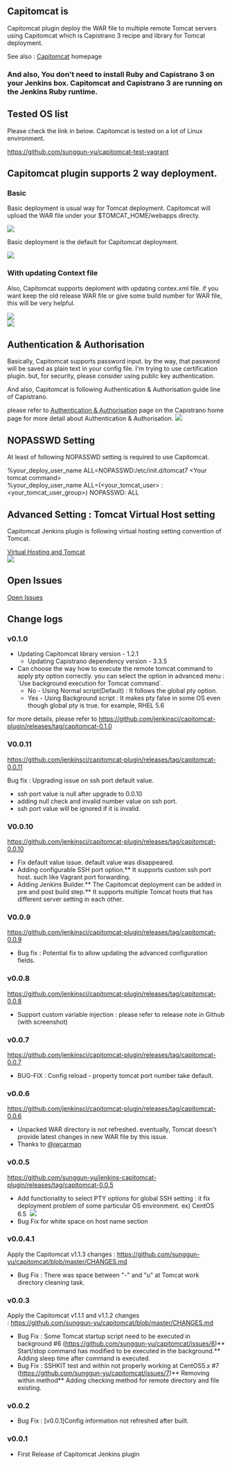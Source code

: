 ## Capitomcat is

Capitomcat plugin deploy the WAR file to multiple remote Tomcat servers
using Capitomcat which is Capistrano 3 recipe and library for Tomcat
deployment.

See also
: [Capitomcat](http://sunggun-yu.github.io/capitomcat/) homepage

### And also, You don't need to install Ruby and Capistrano 3 on your Jenkins box. Capitomcat and Capistrano 3 are running on the Jenkins Ruby runtime.

## Tested OS list

Please check the link in below. Capitomcat is tested on a lot of Linux
environment. 

<https://github.com/sunggun-yu/capitomcat-test-vagrant>

## Capitomcat plugin supports 2 way deployment.

### Basic

Basic deployment is usual way for Tomcat deployment. Capitomcat will
upload the WAR file under your $TOMCAT\_HOME/webapps directy.

![](docs/images/capitomcat_deploy_flow_basic.png)

Basic deployment is the default for Capitomcat deployment.

![](docs/images/capitomcat-config-basic.png)

### With updating Context file

Also, Capitomcat supports deploment with updating contex.xml file. if
you want keep the old release WAR file or give some build number for WAR
file, this will be very helpful.

![](docs/images/capitomcat_deploy_flow_context.png)  
![](docs/images/capitomcat-config-context.png)

## Authentication & Authorisation

Basically, Capitomcat supports password input. by the way, that password
will be saved as plain text in your config file. I'm trying to use
certification plugin. but, for security, please consider using public
key authentication.

And also, Capitomcat is following Authentication & Authorisation guide
line of Capistrano.

please refer to [Authentication &
Authorisation](http://capistranorb.com/documentation/getting-started/authentication-and-authorisation/) page
on the Capistrano home page for more detail about Authentication &
Authorisation.
![](docs/images/capitomcat-config-host-auth-3.png)

## NOPASSWD Setting

At least of following NOPASSWD setting is required to use Capitomcat.

%your\_deploy\_user\_name ALL=NOPASSWD:/etc/init.d/tomcat7 \<Your tomcat
command\>  
%your\_deploy\_user\_name ALL=(\<your\_tomcat\_user\> :
\<your\_tomcat\_user\_group\>) NOPASSWD: ALL

## Advanced Setting : Tomcat Virtual Host setting

Capitomcat Jenkins plugin is following virtual hosting setting
convention of Tomcat.

[Virtual Hosting and
Tomcat](http://tomcat.apache.org/tomcat-7.0-doc/virtual-hosting-howto.html)  
![](docs/images/capitomcat-config-advanced-vhost.png)

## Open Issues

[Open
Issues](https://github.com/sunggun-yu/jenkins-capitomcat-plugin/issues?page=1&state=open)

## Change logs

### v0.1.0

-   Updating Capitomcat library version - 1.2.1
    -   Updating Capistrano dependency version - 3.3.5
-   Can choose the way how to execute the remote tomcat command to apply
    pty option correctly. you can select the option in advanced menu :
    \`Use background execution for Tomcat command\`.
    -   No - Using Normal script(Default) : It follows the global pty
        option.
    -   Yes - Using Background script : It makes pty false in some OS
        even though global pty is true. for example, RHEL 5.6

for more details, please refer
to <https://github.com/jenkinsci/capitomcat-plugin/releases/tag/capitomcat-0.1.0>

### V0.0.11

<https://github.com/jenkinsci/capitomcat-plugin/releases/tag/capitomcat-0.0.11>

Bug fix : Upgrading issue on ssh port default value.

-   ssh port value is null after upgrade to 0.0.10
-   adding null check and invalid number value on ssh port.
-   ssh port value will be ignored if it is invalid.

### V0.0.10

<https://github.com/jenkinsci/capitomcat-plugin/releases/tag/capitomcat-0.0.10>

-   Fix default value issue. default value was disappeared.
-   Adding configurable SSH port option.\*\* It supports custom ssh port
    host. such like Vagrant port forwarding.
-   Adding Jenkins Builder.\*\* The Capitomcat deployment can be added
    in pre and post build step.\*\* It supports multiple Tomcat hosts
    that has different server setting in each other.

### V0.0.9

<https://github.com/jenkinsci/capitomcat-plugin/releases/tag/capitomcat-0.0.9>

-   Bug fix : Potential fix to allow updating the advanced configuration
    fields.

### v0.0.8

<https://github.com/jenkinsci/capitomcat-plugin/releases/tag/capitomcat-0.0.8>

-   Support custom variable injection : please refer to release note in
    Github (with screenshot)

### v0.0.7

<https://github.com/jenkinsci/capitomcat-plugin/releases/tag/capitomcat-0.0.7>

-   BUG-FIX : Config reload - property tomcat port number take default.

### v0.0.6

<https://github.com/jenkinsci/capitomcat-plugin/releases/tag/capitomcat-0.0.6>

-   Unpacked WAR directory is not refreshed. eventually, Tomcat doesn't
    provide latest changes in new WAR file by this issue.
-   Thanks to [@jwcarman](https://github.com/jwcarman)

### v0.0.5

<https://github.com/sunggun-yu/jenkins-capitomcat-plugin/releases/tag/capitomcat-0.0.5>

-   Add functionality to select PTY options for global SSH setting : it
    fix deployment problem of some particular OS environment. ex) CentOS
    6.5 
    ![](docs/images/test-web2_Config__Jenkins_.png)
-   Bug Fix for white space on host name section

### v0.0.4.1

Apply the Capitomcat v1.1.3 changes
: <https://github.com/sunggun-yu/capitomcat/blob/master/CHANGES.md>

-   Bug Fix : There was space between "-" and "u" at Tomcat work
    directory cleaning task.

### v0.0.3

Apply the Capitomcat v1.1.1 and v1.1.2 changes
: <https://github.com/sunggun-yu/capitomcat/blob/master/CHANGES.md>

-   Bug Fix : Some Tomcat startup script need to be executed in
    background \#6
    (<https://github.com/sunggun-yu/capitomcat/issues/6>)\*\* Start/stop
    command has modified to be executed in the background.\*\* Adding
    sleep time after command is executed.
-   Bug Fix : SSHKIT test and within not properly working at CentOS5.x
    \#7 (<https://github.com/sunggun-yu/capitomcat/issues/7>)\*\*
    Removing within method\*\* Adding checking method for remote
    directory and file existing.

### v0.0.2

-   Bug Fix : \[v0.0.1\]Config information not refreshed after built.

### v0.0.1

-   First Release of Capitomcat Jenkins plugin
